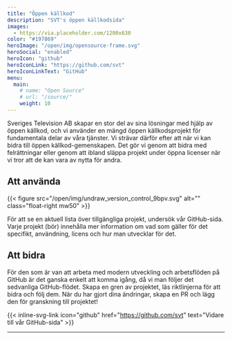 ```yaml
---
title: "Öppen källkod"
description: "SVT's öppen källkodsida"
images:
  - https://via.placeholder.com/1200x630
color: "#197869"
heroImage: "/open/img/opensource-frame.svg"
heroSocial: "enabled"
heroIcon: "github"
heroIconLink: "https://github.com/svt"
heroIconLinkText: "GitHub"
menu:
  main:
    # name: "Open Source"
    # url: "/source/"
    weight: 10
---
```


Sveriges Television AB skapar en stor del av sina lösningar med hjälp av öppen källkod, och vi använder en mängd öppen källkodsprojekt för fundamentala delar av våra tjänster.
Vi strävar därför efter att när vi kan bidra till öppen källkod-gemenskapen.
Det gör vi genom att bidra med felrättningar eller genom att ibland släppa projekt under öppna licenser när vi tror att de kan vara av nytta för andra.

<!--{{< figure src="/open/img/github-64.svg" alt="GitHub" link="https://github.com/svt" class="text-center margin-top" >}}-->

## Att använda

{{< figure src="/open/img/undraw_version_control_9bpv.svg" alt="" class="float-right mw50" >}}

För att se en aktuell lista över tillgängliga projekt, undersök vår GitHub-sida. Varje projekt (bör) innehålla mer information om vad som gäller för det specifikt, användning, licens och hur man utvecklar för det.

## Att bidra

För den som är van att arbeta med modern utveckling och arbetsflöden på GitHub är det ganska enkelt att komma igång, då vi man följer det sedvanliga GitHub-flödet. Skapa en gren av projektet, läs riktlinjerna för att bidra och följ dem. När du har gjort dina ändringar, skapa en PR och lägg den för granskning till projektet!

{{< inline-svg-link icon="github" href="https://github.com/svt" text="Vidare till vår GitHub-sida" >}}

---
